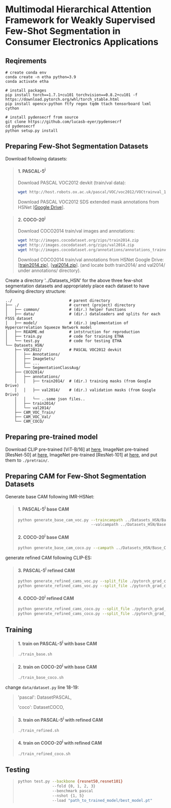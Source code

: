 # Multimodal Hierarchical Attention Framework for Weakly Supervised Few-Shot Segmentation in Consumer Electronics Applications

## Reqirements

```
# create conda env
conda create -n etha python=3.9
conda activate etha

# install packages
pip install torch==1.7.1+cu101 torchvision==0.8.2+cu101 -f https://download.pytorch.org/whl/torch_stable.html
pip install opencv-python ftfy regex tqdm ttach tensorboard lxml cython

# install pydensecrf from source
git clone https://github.com/lucasb-eyer/pydensecrf
cd pydensecrf
python setup.py install
```

## Preparing Few-Shot Segmentation Datasets
Download following datasets:

> #### 1. PASCAL-5<sup>i</sup>
> Download PASCAL VOC2012 devkit (train/val data):
> ```bash
> wget http://host.robots.ox.ac.uk/pascal/VOC/voc2012/VOCtrainval_11-May-2012.tar
> ```
> Download PASCAL VOC2012 SDS extended mask annotations from HSNet [[Google Drive](https://drive.google.com/file/d/10zxG2VExoEZUeyQl_uXga2OWHjGeZaf2/view?usp=sharing)].

> #### 2. COCO-20<sup>i</sup>
> Download COCO2014 train/val images and annotations:
> ```bash
> wget http://images.cocodataset.org/zips/train2014.zip
> wget http://images.cocodataset.org/zips/val2014.zip
> wget http://images.cocodataset.org/annotations/annotations_trainval2014.zip
> ```
> Download COCO2014 train/val annotations from HSNet Google Drive: [[train2014.zip](https://drive.google.com/file/d/1cwup51kcr4m7v9jO14ArpxKMA4O3-Uge/view?usp=sharing)], [[val2014.zip](https://drive.google.com/file/d/1PNw4U3T2MhzAEBWGGgceXvYU3cZ7mJL1/view?usp=sharing)].
> (and locate both train2014/ and val2014/ under annotations/ directory).



Create a directory '../Datasets_HSN' for the above three few-shot segmentation datasets and appropriately place each dataset to have following directory structure:

    ../                         # parent directory
    ├── ./                      # current (project) directory
    │   ├── common/             # (dir.) helper functions
    │   ├── data/               # (dir.) dataloaders and splits for each FSSS dataset
    │   ├── model/              # (dir.) implementation of Hypercorrelation Squeeze Network model 
    │   ├── README.md           # intstruction for reproduction
    │   ├── train.py            # code for training ETHA
    │   └── test.py             # code for testing ETHA
    └── Datasets_HSN/
        ├── VOC2012/            # PASCAL VOC2012 devkit
        │   ├── Annotations/
        │   ├── ImageSets/
        │   ├── ...
        │   └── SegmentationClassAug/
        ├── COCO2014/           
        │   ├── annotations/
        │   │   ├── train2014/  # (dir.) training masks (from Google Drive) 
        │   │   ├── val2014/    # (dir.) validation masks (from Google Drive)
        │   │   └── ..some json files..
        │   ├── train2014/
        │   └── val2014/
        ├── CAM_VOC_Train/ 
        ├── CAM_VOC_Val/ 
        └── CAM_COCO/

## Preparing pre-trained model
Download CLIP pre-trained [ViT-B/16] at [here](https://openaipublic.azureedge.net/clip/models/5806e77cd80f8b59890b7e101eabd078d9fb84e6937f9e85e4ecb61988df416f/ViT-B-16.pt),
ImageNet pre-trained [ResNet-50] at [here](https://download.pytorch.org/models/resnet50-19c8e357.pth), ImageNet pre-trained [ResNet-101] at [here](https://download.pytorch.org/models/resnet101-5d3b4d8f.pth),
and put them to `./pretrain/`.

## Preparing CAM for Few-Shot Segmentation Datasets
Generate base CAM following IMR-HSNet:
> #### 1. PASCAL-5<sup>i</sup> base CAM
> ```bash
> python generate_base_cam_voc.py --traincampath ../Datasets_HSN/Base_CAM_VOC_Train/
>                                 --valcampath ../Datasets_HSN/Base_CAM_VOC_Val/
> ```
>#### 2. COCO-20<sup>i</sup> base CAM
> ```bash
> python generate_base_cam_coco.py --campath ../Datasets_HSN/Base_CAM_COCO/
generate refined CAM following CLIP-ES:
>#### 3. PASCAL-5<sup>i</sup> refined CAM
> ```bash
> python generate_refined_cams_voc.py --split_file ./pytorch_grad_cam_refined/voc12/train_aug.txt
> python generate_refined_cams_voc.py --split_file ./pytorch_grad_cam_refined/voc12/val.txt
> ```
>#### 4. COCO-20<sup>i</sup> refined CAM
> ```bash
> python generate_refined_cams_coco.py --split_file ./pytorch_grad_cam_refined/coco14/train.txt
> python generate_refined_cams_coco.py --split_file ./pytorch_grad_cam_refined/coco14/val.txt
> ```
> 
## Training
> #### 1. train on PASCAL-5<sup>i</sup> with base CAM
> ```bash
> ./train_base.sh

> #### 2. train on COCO-20<sup>i</sup> with base CAM
> ```bash
> ./train_base_coco.sh
change `data/dataset.py` line 18-19:
>'pascal': DatasetPASCAL,
> 
>'coco': DatasetCOCO,

> #### 3. train on PASCAL-5<sup>i</sup> with refined CAM
> ```bash
> ./train_refined.sh

> #### 4. train on COCO-20<sup>i</sup> with refined CAM
> ```bash
> ./train_refined_coco.sh

## Testing
> ```bash
> python test.py --backbone {resnet50,resnet101} 
>                --fold {0, 1, 2, 3} 
>                --benchmark pascal
>                --nshot {1, 5} 
>                --load "path_to_trained_model/best_model.pt"
> ```
